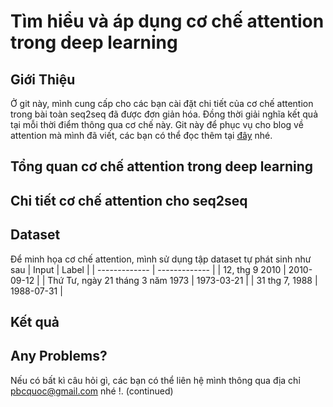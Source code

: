 # Tìm hiểu và áp dụng cơ chế attention trong deep learning
## Giới Thiệu
Ở git này, mình cung cấp cho các bạn cài đặt chi tiết của cơ chế attention trong bài toàn seq2seq đã được đơn giản hóa. Đồng thời giải nghĩa kết quả tại mỗi thời điểm thông qua cơ chế này. Git này để phục vụ cho blog về attention mà mình đã viết, các bạn có thể đọc thêm tại [đây](https://pbcquoc.github.io/attention/) nhé.
## Tổng quan cơ chế attention trong deep learning

## Chi tiết cơ chế attention cho seq2seq
## Dataset
Để minh họa cơ chế attention, mình sử dụng tập dataset tự phát sinh như sau
| Input        | Label           |
| ------------- | ------------- |
| 12, thg 9 2010      | 2010-09-12 |
| Thứ Tư, ngày 21 tháng 3 năm 1973      | 1973-03-21      |
| 31 thg 7, 1988 | 1988-07-31      |
## Kết quả
## Any Problems?
Nếu có bất kì câu hỏi gì, các bạn có thể liên hệ mình thông qua địa chỉ pbcquoc@gmail.com nhé !.
(continued)
